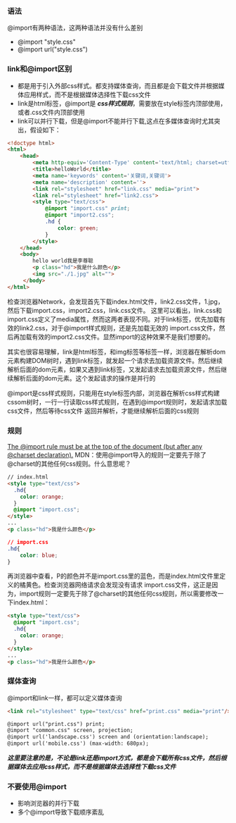 ### 语法
@import有两种语法，这两种语法并没有什么差别
- @import "style.css"
- @import url("style.css")

### link和@import区别
- 都是用于引入外部css样式。都支持媒体查询，而且都是会下载文件并根据媒体应用样式，而不是根据媒体选择性下载css文件
- link是html标签，@import是 ***css样式规则***，需要放在style标签内顶部使用，或者.css文件内顶部使用
- link可以并行下载，但是@import不能并行下载,这点在多媒体查询时尤其突出，假设如下：
```html
<!doctype html>
<html>
    <head>
        <meta http-equiv='Content-Type' content='text/html; charset=utf-8'>
        <title>helloWorld</title>
        <meta name='keywords' content='关键词,关键词'>
        <meta name='description' content=''>
        <link rel="stylesheet" href="link.css" media="print">
        <link rel="stylesheet" href="link2.css">
        <style type="text/css">
            @import "import.css" print; 
            @import "import2.css"; 
            .hd {
                color: green;
            }
        </style> 
    </head>
    <body>
        hello world我是李尊聪
        <p class="hd">我是什么颜色</p>
        <img src="./1.jpg" alt="">
     </body>
</html>
```
检查浏览器Network，会发现首先下载index.html文件，link2.css文件，1.jpg，然后下载import.css，import2.css，link.css文件。
这里可以看出，link.css和import.css定义了media属性，然而这两者表现不同。对于link标签，优先加载有效的link2.css，对于@import样式规则，还是先加载无效的
import.css文件，然后再加载有效的import2.css文件。显然import的这种效果不是我们想要的。

其实也很容易理解，link是html标签，和img标签等标签一样，浏览器在解析dom元素构建DOM树时，遇到link标签，就发起一个请求去加载资源文件。然后继续解析后面的dom元素，如果又遇到link标签，又发起请求去加载资源文件，然后继续解析后面的dom元素。这个发起请求的操作是并行的

@import是css样式规则，只能用在style标签内部，浏览器在解析css样式构建cssom树时，一行一行读取css样式规则，在遇到@import规则时，发起请求加载css文件，然后等待css文件
返回并解析，才能继续解析后面的css规则

### 规则
[The @import rule must be at the top of the document (but after any @charset declaration).](https://www.w3schools.com/cssref/pr_import_rule.asp)
MDN：使用@import导入的规则一定要先于除了@charset的其他任何css规则。什么意思呢？
```html
// index.html
<style type="text/css">
  .hd{
    color: orange;
  }
  @import "import.css";
</style>
...
<p class="hd">我是什么颜色</p>
```
```css
// import.css
.hd{
    color: blue;
}
```
再浏览器中查看，P的颜色并不是import.css里的蓝色，而是index.html文件里定义的橘黄色。检查浏览器网络请求会发现没有请求
import.css文件，这正是因为，import规则一定要先于除了@charset的其他任何css规则，所以需要修改一下index.html：
```html
<style type="text/css">
  @import "import.css";
  .hd{
    color: orange;
  }
</style>
...
<p class="hd">我是什么颜色</p>
```

### 媒体查询
@import和link一样，都可以定义媒体查询

```html
<link rel="stylesheet" type="text/css" href="print.css" media="print"/>
```

```html
@import url("print.css") print;
@import "common.css" screen, projection;
@import url('landscape.css') screen and (orientation:landscape);
@import url('mobile.css') (max-width: 680px);
```

***这里要注意的是，不论是link还是import方式，都是会下载所有css文件，然后根据媒体去应用css样式，而不是根据媒体去选择性下载css文件***

### 不要使用@import
- 影响浏览器的并行下载
- 多个@import导致下载顺序紊乱